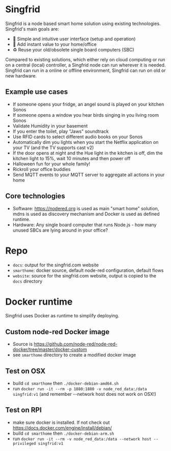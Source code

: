 # Singfrid

Singfrid is a node based smart home solution using existing technologies. Singfrid's main goals are:
- 🚀 Simple and intuitive user interface (setup and operation)
- 🥇 Add instant value to your home/office
- ♻️ Reuse your old/obsolete single board computers (SBC)

Compared to existing solutions, which either rely on cloud computing or run on a central (local) controller, a Singfrid node can run wherever it is needed. Singfrid can run in a online or offline environment, Singfrid can run on old or new hardware.

## Example use cases

- If someone opens your fridge, an angel sound is played on your kitchen Sonos
- If someone opens a window you hear birds singing in you living room Sonos
- Validate Humidity in your basement
- If you enter the toilet, play "Jaws" soundtrack
- Use RFID cards to select different audio books on your Sonos
- Automatically dim you lights when you start the Netflix application on your TV (and the TV supports cast v2)
- If the door opens at night and the Hue light in the kitchen is off, dim the kitchen light to 15%, wait 10 minutes and then power off
- Halloween fun for your whole family!
- Rickroll your office buddies
- Send MQTT events to your MQTT server to aggregate all actions in your home

## Core technologies

- Software: https://nodered.org is used as main "smart home" solution, mdns is used as discovery mechanism and Docker is used as defined runtime.
- Hardware: Any single board computer that runs Node.js - how many unused SBCs are lying around in your office?

# Repo

- `docs`: output for the singfrid.com website
- `smarthome`: docker source, default node-red configuration, default flows
- `website`: source for the singfrid.com website, output is copied to the `docs` directory

# Docker runtime

Singfrid uses Docker as runtime to simplify deploying.

## Custom node-red Docker image

- Source is https://github.com/node-red/node-red-docker/tree/master/docker-custom
- see `smarthome` directory to create a modified docker image

## Test on OSX

- build `cd smarthome` then `./docker-debian-amd64.sh`
- run `docker run -it --rm -p 1880:1880 -v node_red_data:/data singfrid:v1` (and remember --network host does not work on OSX!)

## Test on RPI

- make sure docker is installed. If not check out https://docs.docker.com/engine/install/debian/
- build `cd smarthome` then `./docker-debian-arm.sh`
- run `docker run -it --rm -v node_red_data:/data --network host --privileged singfrid:v1`
